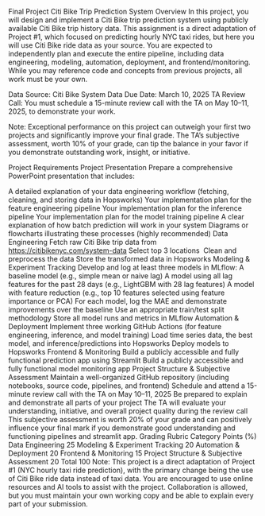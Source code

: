 Final Project
Citi Bike Trip Prediction System
Overview
In this project, you will design and implement a Citi Bike trip prediction system using publicly available Citi Bike trip history data. This assignment is a direct adaptation of Project #1, which focused on predicting hourly NYC taxi rides, but here you will use Citi Bike ride data as your source. You are expected to independently plan and execute the entire pipeline, including data engineering, modeling, automation, deployment, and frontend/monitoring. While you may reference code and concepts from previous projects, all work must be your own.

Data Source: Citi Bike System Data
Due Date: March 10, 2025
TA Review Call: You must schedule a 15-minute review call with the TA on May 10–11, 2025, to demonstrate your work.

Note: Exceptional performance on this project can outweigh your first two projects and significantly improve your final grade. The TA’s subjective assessment, worth 10% of your grade, can tip the balance in your favor if you demonstrate outstanding work, insight, or initiative.

Project Requirements
Project Presentation
Prepare a comprehensive PowerPoint presentation that includes:

A detailed explanation of your data engineering workflow (fetching, cleaning, and storing data in Hopsworks)
Your implementation plan for the feature engineering pipeline
Your implementation plan for the inference pipeline
Your implementation plan for the model training pipeline
A clear explanation of how batch prediction will work in your system
Diagrams or flowcharts illustrating these processes (highly recommended)
Data Engineering
Fetch raw Citi Bike trip data from https://citibikenyc.com/system-data
Select top 3 locations 
Clean and preprocess the data
Store the transformed data in Hopsworks
Modeling & Experiment Tracking
Develop and log at least three models in MLflow:
A baseline model (e.g., simple mean or naive lag)
A model using all lag features for the past 28 days (e.g., LightGBM with 28 lag features)
A model with feature reduction (e.g., top 10 features selected using feature importance or PCA)
For each model, log the MAE and demonstrate improvements over the baseline
Use an appropriate train/test split methodology
Store all model runs and metrics in MLflow
Automation & Deployment
Implement three working GitHub Actions (for feature engineering, inference, and model training)
Load time series data, the best model, and inference/predictions into Hopsworks
Deploy models to Hopsworks
Frontend & Monitoring
Build a publicly accessible and fully functional prediction app using Streamlit
Build a publicly accessible and fully functional model monitoring app
Project Structure & Subjective Assessment
Maintain a well-organized GitHub repository (including notebooks, source code, pipelines, and frontend)
Schedule and attend a 15-minute review call with the TA on May 10–11, 2025
Be prepared to explain and demonstrate all parts of your project
The TA will evaluate your understanding, initiative, and overall project quality during the review call
This subjective assessment is worth 20% of your grade and can positively influence your final mark if you demonstrate good understanding and functioning pipelines and streamlit app.
Grading Rubric
Category Points (%)
Data Engineering 25
Modeling & Experiment Tracking 20
Automation & Deployment 20
Frontend & Monitoring 15
Project Structure & Subjective Assessment 20
Total 100
Note:
This project is a direct adaptation of Project #1 (NYC hourly taxi ride prediction), with the primary change being the use of Citi Bike ride data instead of taxi data. You are encouraged to use online resources and AI tools to assist with the project. Collaboration is allowed, but you must maintain your own working copy and be able to explain every part of your submission.
